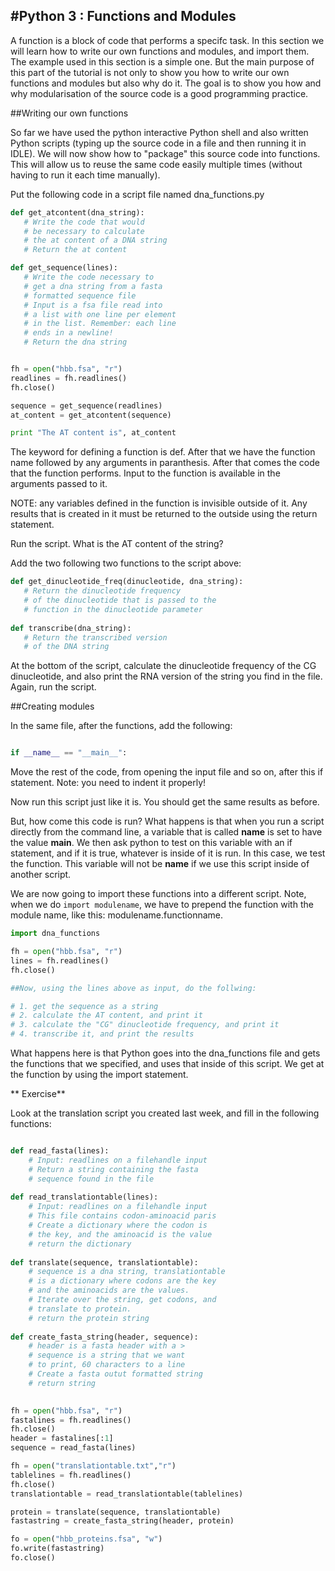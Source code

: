 #Python 3 : Functions and Modules
-----------------------

A function is a block of code that performs a specifc task. In this section we
will learn how to write our own functions and modules, and import them. The example 
used in this section is a simple one. But the main purpose of this part of 
the tutorial is not only to show you how to write our own functions and modules 
but also why do it. The goal is to show you how and why modularisation of the source code is a good programming practice.

##Writing our own functions

So far we have used the python interactive Python shell and also written Python scripts (typing up the source code in a file and then running it in IDLE). We will now show how to "package" this source code into functions. This will allow us to reuse the same code easily multiple times (without having to run it each time manually).

Put the following code in a script file named dna_functions.py

```python
def get_atcontent(dna_string):
   # Write the code that would
   # be necessary to calculate
   # the at content of a DNA string
   # Return the at content

def get_sequence(lines):
   # Write the code necessary to
   # get a dna string from a fasta
   # formatted sequence file
   # Input is a fsa file read into
   # a list with one line per element
   # in the list. Remember: each line
   # ends in a newline!
   # Return the dna string


fh = open("hbb.fsa", "r")
readlines = fh.readlines()
fh.close()

sequence = get_sequence(readlines)
at_content = get_atcontent(sequence)

print "The AT content is", at_content
```

The keyword for defining a function is def. After that we have the function name followed by any arguments in paranthesis. After that comes the code that the function performs. Input to the function is available in the arguments passed to it.

NOTE: any variables defined in the function is invisible outside of it. Any results that is created in it must be returned to the outside using the return statement.

Run the script. What is the AT content of the string?

Add the two following two functions to the script above:

```python
def get_dinucleotide_freq(dinucleotide, dna_string):
   # Return the dinucleotide frequency
   # of the dinucleotide that is passed to the 
   # function in the dinucleotide parameter
   
def transcribe(dna_string):
   # Return the transcribed version
   # of the DNA string 
```   

At the bottom of the script, calculate the dinucleotide frequency of the CG dinucleotide, and also print the RNA version of the string you find in the file. Again, run the script.


##Creating modules

In the same file, after the functions, add the following:

```python

if __name__ == "__main__":
```
Move the rest of the code, from opening the input file and so on, after this if statement. Note: you need to indent it properly!

Now run this script just like it is. You should get the same results as before.

But, how come this code is run?  What happens is that when you run a script directly
from the command line, a variable that is called __name__ is set to have the value __main__. We then ask python
to test on this variable with an if statement, and if it is true, whatever is inside of it is run. In this case, we test the function. This variable
will not be __name__ if we use this script inside of another script.

We are now going to import these functions into a different script. Note, when we do `import modulename`, we have to prepend the function with the module name, like this: modulename.functionname.


```python
import dna_functions

fh = open("hbb.fsa", "r")
lines = fh.readlines()
fh.close()

##Now, using the lines above as input, do the follwing:

# 1. get the sequence as a string
# 2. calculate the AT content, and print it
# 3. calculate the "CG" dinucleotide frequency, and print it
# 4. transcribe it, and print the results

```

What happens here is that Python goes into the dna_functions file and gets the functions that we specified, and uses that inside of this script. We get at the function by using the import statement. 


** Exercise**

Look at the translation script you created last week, and fill in the following functions:


```python

def read_fasta(lines):
    # Input: readlines on a filehandle input
    # Return a string containing the fasta
    # sequence found in the file
    
def read_translationtable(lines):
    # Input: readlines on a filehandle input
    # This file contains codon-aminoacid paris
    # Create a dictionary where the codon is
    # the key, and the aminoacid is the value
    # return the dictionary
    
def translate(sequence, translationtable):
    # sequence is a dna string, translationtable
    # is a dictionary where codons are the key
    # and the aminoacids are the values.
    # Iterate over the string, get codons, and
    # translate to protein. 
    # return the protein string
    
def create_fasta_string(header, sequence):
    # header is a fasta header with a >
    # sequence is a string that we want
    # to print, 60 characters to a line
    # Create a fasta outut formatted string
    # return string
    

fh = open("hbb.fsa", "r")
fastalines = fh.readlines()
fh.close()
header = fastalines[:1]
sequence = read_fasta(lines)

fh = open("translationtable.txt","r")
tablelines = fh.readlines()
fh.close()
translationtable = read_translationtable(tablelines)

protein = translate(sequence, translationtable)
fastastring = create_fasta_string(header, protein)

fo = open("hbb_proteins.fsa", "w")
fo.write(fastastring)
fo.close()

```
